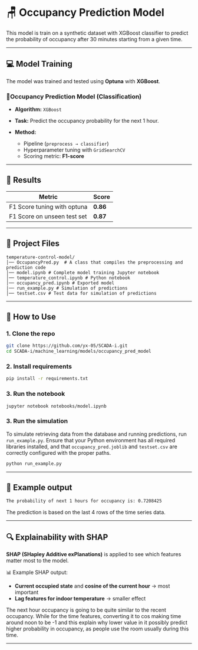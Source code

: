 # 🪑 Occupancy Prediction Model

This model is train on a synthetic dataset with XGBoost classifier to predict the probability of occupancy after 30 minutes starting from a given time. 

---

## 💻 Model Training

The model was trained and tested using **Optuna** with **XGBoost**.

### 🔹**Occupancy Prediction Model (Classification)**

* **Algorithm:** `XGBoost`
* **Task:** Predict the occupancy probability for the next 1 hour.
* **Method:**

  * Pipeline (`preprocess → classifier`)
  * Hyperparameter tuning with `GridSearchCV`
  * Scoring metric: **F1-score**

---

## 🧠 Results

| Metric   | Score      |
| -------- | ---------- |
| F1 Score tuning with optuna | **0.86**  |
| F1 Score on unseen test set | **0.87**   |

---

## 📂 Project Files

```
temperature-control-model/
│── OccupancyPred.py  # A class that compiles the preprocessing and prediction code
│── model.ipynb # Complete model training Jupyter notebook
│── temperature_control.ipynb # Python notebook
│── occupancy_pred.ipynb # Exported model
|── run_example.py # Simulation of predictions
│── testset.csv # Test data for simulation of predictions
```

---

## 🚀 How to Use

### 1. Clone the repo

```bash
git clone https://github.com/yx-05/SCADA-i.git
cd SCADA-i/machine_learning/models/occupancy_pred_model
```

### 2. Install requirements

```bash
pip install -r requirements.txt
```

### 3. Run the notebook

```bash
jupyter notebook notebooks/model.ipynb
```

### 3. Run the simulation

To simulate retrieving data from the database and running predictions, run `run_example.py`. Ensure that your Python environment has all required libraries installed, and that `occupancy_pred.joblib` and `testset.csv` are correctly configured with the proper paths.
```bash
python run_example.py
```

---

## 📃 Example output
```bash
The probability of next 1 hours for occupancy is: 0.7208425
```
The prediction is based on the last 4 rows of the time series data. 

---

## 🔍 Explainability with SHAP

**SHAP (SHapley Additive exPlanations)** is applied to see which features matter most to the model.

📊 Example SHAP output:

* **Current occupied state** and **cosine of the current hour** → most important
* **Lag features for indoor temperature** → smaller effect

The next hour occupancy is going to be quite similar to the recent occupancy. While for the time features, converting it to cos making time around noon to be -1 and this explain why lower value in it possibly predict higher probability in occupancy, as people use the room usually during this time. 

---

